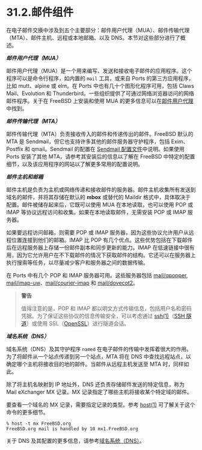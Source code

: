 # 31.2.邮件组件

在电子邮件交换中涉及到五个主要部分：邮件用户代理（MUA）、邮件传输代理（MTA）、邮件主机、远程或本地邮箱、以及 DNS。本节对这些部分进行了概述。

**_邮件用户代理（MUA）_**

邮件用户代理（MUA）是一个用来编写、发送和接收电子邮件的应用程序。这个程序可以是命令行程序，如内置的 `mail` 工具，或来自 Ports 的第三方应用程序，比如 mutt、alpine 或 elm。在 Ports 中也有几十个图形化程序可用，包括 Claws Mail、Evolution 和 Thunderbird。一些组织提供了可通过网络浏览器访问的网络邮件程序。关于在 FreeBSD 上安装和使用 MUA 的更多信息可以在[邮件用户代理](https://docs.freebsd.org/en/books/handbook/mail/#mail-agents)中找到。

**_邮件传输代理（MTA）_**

邮件传输代理（MTA）负责接收传入的邮件和传递传出的邮件。FreeBSD 默认的 MTA 是 Sendmail，但它也支持许多其他的邮件服务器守护程序，包括 Exim、Postfix 和 qmail。Sendmail 的配置在 [Sendmail 配置文件](https://docs.freebsd.org/en/books/handbook/mail/#sendmail)中说明。如果使用 Ports 安装了其他 MTA，请参考其安装后的信息以了解在 FreeBSD 中特定的配置细节，以及该应用程序的网站以了解更多常用的配置说明。

**_邮件主机和邮箱_**

邮件主机是负责为主机或网络传递和接收邮件的服务器。邮件主机收集所有发送到域名的邮件，并将其存储在默认的 **mbox** 或替代的 Maildir 格式中，具体取决于配置。邮件被储存起来后，它既可以使用 MUA 在本地读取，也可以使用 POP 或 IMAP 等协议远程访问和收集。如果在本地读取邮件，无需安装 POP 或 IMAP 服务器。

如果要远程访问邮箱，则需要 POP 或 IMAP 服务器，因为这些协议允许用户从远程位置连接到他们的邮箱。IMAP 比 POP 有几个优点。这些优势包括在下载邮件后在远程服务器上存储一份邮件副本和同步更新的能力。IMAP 在低速链接中很有用，因为它允许用户在不下载邮件的情况下获取邮件的结构。它还可以在服务器上执行搜索等任务，以尽量减少客户和服务器之间的数据传输。

在 Ports 中有几个 POP 和 IMAP 服务器可用。这些服务器包括 [mail/qpopper](https://cgit.freebsd.org/ports/tree/mail/qpopper/pkg-descr), [mail/imap-uw](https://cgit.freebsd.org/ports/tree/mail/imap-uw/pkg-descr)、[mail/courier-imap](https://cgit.freebsd.org/ports/tree/mail/courier-imap/pkg-descr) 和 [mail/dovecot2](https://cgit.freebsd.org/ports/tree/mail/dovecot2/pkg-descr)。

> **警告**
>
> 值得注意的是，POP 和 IMAP 都以明文方式传输信息，包括用户名和密码凭据。为了保证这些协议的信息传输安全，可以考虑通过 [ssh(1)](https://www.freebsd.org/cgi/man.cgi?query=ssh&sektion=1&format=html)（[SSH 隧道](https://docs.freebsd.org/en/books/handbook/security/index.html#security-ssh-tunneling)）或使用 SSL（[OpenSSL](https://docs.freebsd.org/en/books/handbook/security/index.html#openssl)）进行隧道会话。

**_域名系统（DNS）_**

域名系统（DNS）及其守护程序 `named` 在电子邮件的传输中发挥着很大的作用。为了将邮件从一个站点传递到另一个站点，MTA 将在 DNS 中查找远程站点，以确定哪个主机将接收目的地的邮件。当邮件从远程主机发送至 MTA 时，同样如此。

除了将主机名映射到 IP 地址外，DNS 还负责存储邮件发送的特定信息，称为 Mail eXchanger MX 记录。MX 记录指定了哪些主机将接收某个特定域的邮件。

要查看一个域名的 MX 记录，需要指定记录的类型。参考 [host(1)](https://www.freebsd.org/cgi/man.cgi?query=host&sektion=1&format=html) 可了解关于这个命令的更多细节。

```shell
% host -t mx FreeBSD.org
FreeBSD.org mail is handled by 10 mx1.FreeBSD.org
```

关于 DNS 及其配置的更多信息，请参考[域名系统（DNS）](https://docs.freebsd.org/en/books/handbook/network-servers/index.html#network-dns)。
